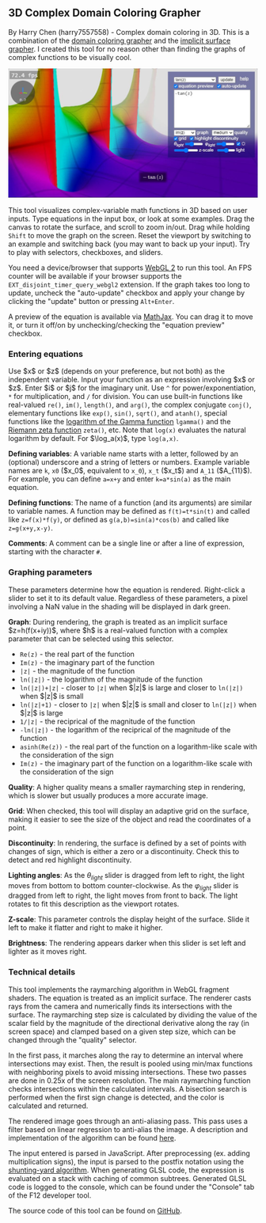 <h2>3D Complex Domain Coloring Grapher</h2>

<p>By Harry Chen (harry7557558) - Complex domain coloring in 3D. This is a combination of the <a href="../complex/">domain coloring grapher</a> and the <a href="../implicit3/">implicit surface grapher</a>. I created this tool for no reason other than finding the graphs of complex functions to be visually cool.</p>

<img src="../src/gallery-complex3-tan.jpg" alt="gallery-complex3-tan.jpg" />

<p>This tool visualizes complex-variable math functions in 3D based on user inputs. Type equations in the input box, or look at some examples. Drag the canvas to rotate the surface, and scroll to zoom in/out. Drag while holding <code>Shift</code> to move the graph on the screen. Reset the viewport by switching to an example and switching back (you may want to back up your input). Try to play with selectors, checkboxes, and sliders.</p>

<p>You need a device/browser that supports <a href="https://webglreport.com/?v=2" target="_blank">WebGL 2</a> to run this tool. An FPS counter will be available if your browser supports the <code>EXT_disjoint_timer_query_webgl2</code> extension. If the graph takes too long to update, uncheck the "auto-update" checkbox and apply your change by clicking the "update" button or pressing <code>Alt+Enter</code>.</p>

<p>A preview of the equation is available via <a href="https://www.mathjax.org/" target="_blank">MathJax</a>. You can drag it to move it, or turn it off/on by unchecking/checking the "equation preview" checkbox.</p>

<h3>Entering equations</h3>

<p>Use $x$ or $z$ (depends on your preference, but not both) as the independent variable. Input your function as an expression involving $x$ or $z$. Enter $i$ or $j$ for the imaginary unit. Use <code>^</code> for power/exponentiation, <code>*</code> for multiplication, and <code>/</code> for division. You can use built-in functions like real-valued <code>re()</code>, <code>im()</code>, <code>length()</code>, and <code>arg()</code>, the complex conjugate <code>conj()</code>, elementary functions like <code>exp()</code>, <code>sin()</code>, <code>sqrt()</code>, and <code>atanh()</code>, special functions like the <a href="https://mathworld.wolfram.com/LogGammaFunction.html" target="_blank">logarithm of the Gamma function</a> <code>lgamma()</code> and the <a href="https://en.wikipedia.org/wiki/Riemann_zeta_function" target="_blank">Riemann zeta function</a> <code>zeta()</code>, etc. Note that <code>log(x)</code> evaluates the natural logarithm by default. For $\log_a(x)$, type <code>log(a,x)</code>.

<p><b>Defining variables</b>: A variable name starts with a letter, followed by an (optional) underscore and a string of letters or numbers. Example variable names are <code>k</code>, <code>x0</code> ($x_0$, equivalent to <code>x_0</code>), <code>x_t</code> ($x_t$) and <code>A_11</code> ($A_{11}$). For example, you can define <code>a=x+y</code> and enter <code>k=a*sin(a)</code> as the main equation.</p>

<p><b>Defining functions</b>: The name of a function (and its arguments) are similar to variable names. A function may be defined as <code>f(t)=t*sin(t)</code> and called like <code>z=f(x)*f(y)</code>, or defined as <code>g(a,b)=sin(a)*cos(b)</code> and called like <code>z=g(x+y,x-y)</code>.</p>

<p><b>Comments</b>: A comment can be a single line or after a line of expression, starting with the character <code>#</code>.</p>

<h3>Graphing parameters</h3>

These parameters determine how the equation is rendered. Right-click a slider to set it to its default value. Regardless of these parameters, a pixel involving a NaN value in the shading will be displayed in dark green.

<p><b>Graph</b>: During rendering, the graph is treated as an implicit surface $z=h(f(x+iy))$, where $h$ is a real-valued function with a complex parameter that can be selected using this selector.</p>
<ul>
<li><code>Re(z)</code> - the real part of the function</li>
<li><code>Im(z)</code> - the imaginary part of the function</li>
<li><code>|z|</code> - the magnitude of the function</li>
<li><code>ln(|z|)</code> - the logarithm of the magnitude of the function</li>
<li><code>ln(|z|)+|z|</code> - closer to <code>|z|</code> when $|z|$ is large and closer to <code>ln(|z|)</code> when $|z|$ is small</li>
<li><code>ln(|z|+1)</code> - closer to <code>|z|</code> when $|z|$ is small and closer to <code>ln(|z|)</code> when $|z|$ is large</li>
<li><code>1/|z|</code> - the reciprical of the magnitude of the function</li>
<li><code>-ln(|z|)</code> - the logarithm of the reciprical of the magnitude of the function</li>
<li><code>asinh(Re(z))</code> - the real part of the function on a logarithm-like scale with the consideration of the sign</li>
<li><code>Im(z)</code> - the imaginary part of the function on a logarithm-like scale with the consideration of the sign</li>
</ul>

<p><b>Quality</b>: A higher quality means a smaller raymarching step in rendering, which is slower but usually produces a more accurate image.</p>

<p><b>Grid</b>: When checked, this tool will display an adaptive grid on the surface, making it easier to see the size of the object and read the coordinates of a point.</p>

<p><b>Discontinuity</b>: In rendering, the surface is defined by a set of points with changes of sign, which is either a zero or a discontinuity. Check this to detect and red highlight discontinuity.</p>

<p><b>Lighting angles</b>: As the <i>θ<sub>light</sub></i> slider is dragged from left to right, the light moves from bottom to bottom counter-clockwise. As the <i>φ<sub>light</sub></i> slider is dragged from left to right, the light moves from front to back. The light rotates to fit this description as the viewport rotates.</p>

<p><b>Z-scale</b>: This parameter controls the display height of the surface. Slide it left to make it flatter and right to make it higher.</p>

<p><b>Brightness</b>: The rendering appears darker when this slider is set left and lighter as it moves right.</p>

<h3>Technical details</h3>

<p>This tool implements the raymarching algorithm in WebGL fragment shaders. The equation is treated as an implicit surface. The renderer casts rays from the camera and numerically finds its intersections with the surface. The raymarching step size is calculated by dividing the value of the scalar field by the magnitude of the directional derivative along the ray (in screen space) and clamped based on a given step size, which can be changed through the "quality" selector.</p>

<p>In the first pass, it marches along the ray to determine an interval where intersections may exist. Then, the result is pooled using min/max functions with neighboring pixels to avoid missing intersections. These two passes are done in 0.25x of the screen resolution. The main raymarching function checks intersections within the calculated intervals. A bisection search is performed when the first sign change is detected, and the color is calculated and returned.</p>

<p>The rendered image goes through an anti-aliasing pass. This pass uses a filter based on linear regression to anti-alias the image. A description and implementation of the algorithm can be found <a href="https://www.shadertoy.com/view/sllczM" target="_blank">here</a>.</p>

<p>The input entered is parsed in JavaScript. After preprocessing (ex. adding multiplication signs), the input is parsed to the postfix notation using the <a href="https://en.wikipedia.org/wiki/Shunting-yard_algorithm" target="_blank">shunting-yard algorithm</a>. When generating GLSL code, the expression is evaluated on a stack with caching of common subtrees. Generated GLSL code is logged to the console, which can be found under the "Console" tab of the F12 developer tool.</p>

<p>The source code of this tool can be found on <a href="https://github.com/harry7557558/spirula/tree/master/complex3" target="_blank">GitHub</a>.</p>
